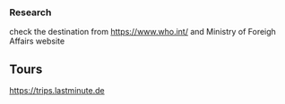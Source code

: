 ### Research
check the destination from https://www.who.int/ and Ministry of Foreigh Affairs website


## Tours
https://trips.lastminute.de
